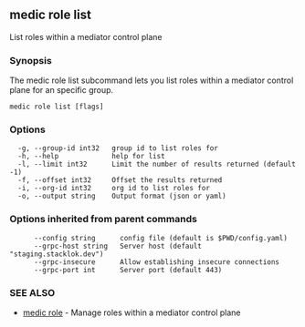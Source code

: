 ## medic role list

List roles within a mediator control plane

### Synopsis

The medic role list subcommand lets you list roles within a
mediator control plane for an specific group.

```
medic role list [flags]
```

### Options

```
  -g, --group-id int32   group id to list roles for
  -h, --help             help for list
  -l, --limit int32      Limit the number of results returned (default -1)
  -f, --offset int32     Offset the results returned
  -i, --org-id int32     org id to list roles for
  -o, --output string    Output format (json or yaml)
```

### Options inherited from parent commands

```
      --config string      config file (default is $PWD/config.yaml)
      --grpc-host string   Server host (default "staging.stacklok.dev")
      --grpc-insecure      Allow establishing insecure connections
      --grpc-port int      Server port (default 443)
```

### SEE ALSO

* [medic role](medic_role.md)	 - Manage roles within a mediator control plane

